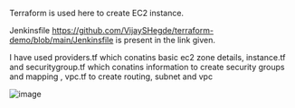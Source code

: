 Terraform is used here to create EC2 instance.

Jenkinsfile https://github.com/VijaySHegde/terraform-demo/blob/main/Jenkinsfile is present in the link given.

I have used providers.tf which conatins basic ec2 zone details, instance.tf and securitygroup.tf which conatins information to create security groups and mapping , vpc.tf to create routing, subnet and vpc

![image](https://user-images.githubusercontent.com/55663295/123198288-75d04d80-d4ca-11eb-8171-b08a5fd6c423.png)
